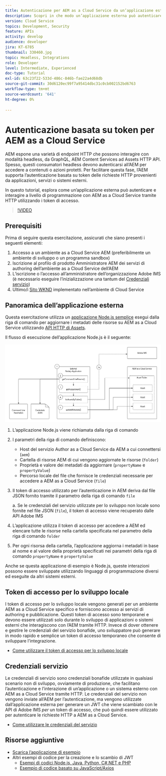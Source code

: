 ```yaml
---
title: Autenticazione per AEM as a Cloud Service da un’applicazione esterna
description: Scopri in che modo un’applicazione esterna può autenticare e interagire a livello di programmazione con AEM as a Cloud Service tramite HTTP utilizzando Token di accesso per lo sviluppo locale e Credenziali di servizio.
version: Cloud Service
topics: Development, Security
feature: APIs
activity: develop
audience: developer
jira: KT-6785
thumbnail: 330460.jpg
topic: Headless, Integrations
role: Developer
level: Intermediate, Experienced
doc-type: Tutorial
exl-id: 63c23f22-533d-486c-846b-fae22a4d68db
source-git-commit: 30d6120ec99f7a95414dbc31c0cb002152bd6763
workflow-type: tm+mt
source-wordcount: '641'
ht-degree: 0%

---
```


# Autenticazione basata su token per AEM as a Cloud Service

AEM espone una varietà di endpoint HTTP che possono interagire con modalità headless, da GraphQL, AEM Content Services ad Assets HTTP API. Spesso, questi consumatori headless devono autenticarsi all’AEM per accedere a contenuti o azioni protetti. Per facilitare questa fase, l’AEM supporta l’autenticazione basata su token delle richieste HTTP provenienti da applicazioni, servizi o sistemi esterni.

In questo tutorial, esplora come un’applicazione esterna può autenticare e interagire a livello di programmazione con AEM as a Cloud Service tramite HTTP utilizzando i token di accesso.

>[!VIDEO](https://video.tv.adobe.com/v/330460?quality=12&learn=on)

## Prerequisiti

Prima di seguire questa esercitazione, assicurati che siano presenti i seguenti elementi:

1. Accesso a un ambiente as a Cloud Service AEM (preferibilmente un ambiente di sviluppo o un programma sandbox)
1. Iscrizione al profilo di prodotto Amministratore AEM dei servizi di authoring dell’ambiente as a Cloud Service dell’AEM
1. L’iscrizione o l’accesso all’amministratore dell’organizzazione Adobe IMS (è necessario eseguire l’inizializzazione una tantum del [Credenziali servizio](./service-credentials.md))
1. Ultimo/i [Sito WKND](https://github.com/adobe/aem-guides-wknd) implementato nell’ambiente di Cloud Service

## Panoramica dell’applicazione esterna

Questa esercitazione utilizza un [applicazione Node.js semplice](./assets/aem-guides_token-authentication-external-application.zip) esegui dalla riga di comando per aggiornare i metadati delle risorse su AEM as a Cloud Service utilizzando [API HTTP di Assets](https://experienceleague.adobe.com/docs/experience-manager-cloud-service/assets/admin/mac-api-assets.html).

Il flusso di esecuzione dell’applicazione Node.js è il seguente:

![Applicazione esterna](./assets/overview/external-application.png)

1. L’applicazione Node.js viene richiamata dalla riga di comando
1. I parametri della riga di comando definiscono:
   + Host del servizio Author as a Cloud Service da AEM a cui connettersi (`aem`)
   + Cartella di risorse AEM di cui vengono aggiornate le risorse (`folder`)
   + Proprietà e valore dei metadati da aggiornare (`propertyName` e `propertyValue`)
   + Percorso locale del file che fornisce le credenziali necessarie per accedere a AEM as a Cloud Service (`file`)
1. Il token di accesso utilizzato per l’autenticazione in AEM deriva dal file JSON fornito tramite il parametro della riga di comando `file`

   a. Se le credenziali del servizio utilizzate per lo sviluppo non locale sono fornite nel file JSON (`file`), il token di accesso viene recuperato dalle API Adobe IMS
1. L’applicazione utilizza il token di accesso per accedere a AEM ed elencare tutte le risorse nella cartella specificata nel parametro della riga di comando `folder`
1. Per ogni risorsa della cartella, l’applicazione aggiorna i metadati in base al nome e al valore della proprietà specificati nei parametri della riga di comando `propertyName` e `propertyValue`

Anche se questa applicazione di esempio è Node.js, queste interazioni possono essere sviluppate utilizzando linguaggi di programmazione diversi ed eseguite da altri sistemi esterni.

## Token di accesso per lo sviluppo locale

I token di accesso per lo sviluppo locale vengono generati per un ambiente AEM as a Cloud Service specifico e forniscono accesso ai servizi di authoring e pubblicazione.  Questi token di accesso sono temporanei e devono essere utilizzati solo durante lo sviluppo di applicazioni o sistemi esterni che interagiscono con l’AEM tramite HTTP. Invece di dover ottenere e gestire le credenziali del servizio bonafide, uno sviluppatore può generare in modo rapido e semplice un token di accesso temporaneo che consente di sviluppare l’integrazione.

+ [Come utilizzare il token di accesso per lo sviluppo locale](./local-development-access-token.md)

## Credenziali servizio

Le credenziali di servizio sono credenziali bonafide utilizzate in qualsiasi scenario non di sviluppo, ovviamente di produzione, che facilitano l’autenticazione e l’interazione di un’applicazione o un sistema esterno con AEM as a Cloud Service tramite HTTP. Le credenziali del servizio non vengono inviate all’AEM per l’autenticazione, ma vengono utilizzate dall’applicazione esterna per generare un JWT che viene scambiato con le API di Adobe IMS _per_ un token di accesso, che può quindi essere utilizzato per autenticare le richieste HTTP a AEM as a Cloud Service.

+ [Come utilizzare le credenziali del servizio](./service-credentials.md)

## Risorse aggiuntive

+ [Scarica l’applicazione di esempio](./assets/aem-guides_token-authentication-external-application.zip)
+ Altri esempi di codice per la creazione e lo scambio di JWT
   + [Esempi di codici Node.js, Java, Python, C#.NET e PHP](https://developer.adobe.com/developer-console/docs/guides/authentication/JWT/samples/)
   + [Esempio di codice basato su JavaScript/Axios](https://github.com/adobe/aemcs-api-client-lib)
